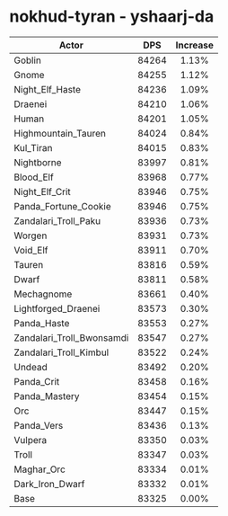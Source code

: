 # nokhud-tyran - yshaarj-da
| Actor | DPS | Increase |
|---|:---:|:---:|
|Goblin|84264|1.13%|
|Gnome|84255|1.12%|
|Night_Elf_Haste|84236|1.09%|
|Draenei|84210|1.06%|
|Human|84201|1.05%|
|Highmountain_Tauren|84024|0.84%|
|Kul_Tiran|84015|0.83%|
|Nightborne|83997|0.81%|
|Blood_Elf|83968|0.77%|
|Night_Elf_Crit|83946|0.75%|
|Panda_Fortune_Cookie|83946|0.75%|
|Zandalari_Troll_Paku|83936|0.73%|
|Worgen|83931|0.73%|
|Void_Elf|83911|0.70%|
|Tauren|83816|0.59%|
|Dwarf|83811|0.58%|
|Mechagnome|83661|0.40%|
|Lightforged_Draenei|83573|0.30%|
|Panda_Haste|83553|0.27%|
|Zandalari_Troll_Bwonsamdi|83547|0.27%|
|Zandalari_Troll_Kimbul|83522|0.24%|
|Undead|83492|0.20%|
|Panda_Crit|83458|0.16%|
|Panda_Mastery|83454|0.15%|
|Orc|83447|0.15%|
|Panda_Vers|83436|0.13%|
|Vulpera|83350|0.03%|
|Troll|83347|0.03%|
|Maghar_Orc|83334|0.01%|
|Dark_Iron_Dwarf|83332|0.01%|
|Base|83325|0.00%|
